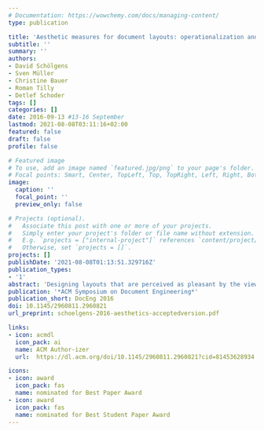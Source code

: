 ```yaml
---
# Documentation: https://wowchemy.com/docs/managing-content/
type: publication

title: 'Aesthetic measures for document layouts: operationalization and analysis in the context of marketing brochures'
subtitle: ''
summary: ''
authors:
- David Schölgens
- Sven Müller
- Christine Bauer
- Roman Tilly
- Detlef Schoder
tags: []
categories: []
date: 2016-09-13 #13-16 September
lastmod: 2021-08-08T03:11:16+02:00
featured: false
draft: false
profile: false

# Featured image
# To use, add an image named `featured.jpg/png` to your page's folder.
# Focal points: Smart, Center, TopLeft, Top, TopRight, Left, Right, BottomLeft, Bottom, BottomRight.
image:
  caption: ''
  focal_point: ''
  preview_only: false

# Projects (optional).
#   Associate this post with one or more of your projects.
#   Simply enter your project's folder or file name without extension.
#   E.g. `projects = ["internal-project"]` references `content/project/deep-learning/index.md`.
#   Otherwise, set `projects = []`.
projects: []
publishDate: '2021-08-08T01:13:51.329716Z'
publication_types:
- '1'
abstract: 'Designing layouts that are perceived as pleasant by the viewer is no easy task: it requires a wide variety of skills, including a sense for aesthetics. When numerous documents with different content need to be created, one of the bottlenecks is to manually create appealing layouts for each document. Thus, automation for aesthetic layout creation is becoming increasingly important. Prerequisite for this automation are algorithms to measure aesthetics. While the literature proposes basic theoretical fundamentals and mathematical formulas as aesthetic measures, researchers have not operationalized these measures yet. This paper presents the challenges associated with and the lessons learned from operationalizing 36 aesthetics measures derived from the literature for the context of marketing brochures. We measured the aesthetics of 744 brochure pages from 10 major retailers and found very strong and highly significant correlations between at least 11 of the aesthetic measures, which represent five latent aesthetic concepts. Still, most of the measures were found to be independent in our sample, and they cover a wide range of different aesthetic concepts. Nevertheless, our results suggest that retailers optimize some of these measures more than others. In terms of the aesthetic measures, retailers seem to design brochure pages in the same way regardless of which category products on this page belong to or if it is the first, last, an odd, or an even page. We propose to consider the quality values of aesthetic measures derived from our analysis of the measured brochures as target values for automated document layout creation for aesthetic marketing brochures.'
publication: '*ACM Symposium on Document Engineering*'
publication_short: DocEng 2016
doi: 10.1145/2960811.2960821
url_preprint: schoelgens-2016-aesthetics-acceptedversion.pdf

links: 
- icon: acmdl
  icon_pack: ai
  name: ACM Author-izer
  url:  https://dl.acm.org/doi/10.1145/2960811.2960821?cid=81453628934

icons:
- icon: award
  icon_pack: fas
  name: nominated for Best Paper Award
- icon: award
  icon_pack: fas
  name: nominated for Best Student Paper Award
---
```

